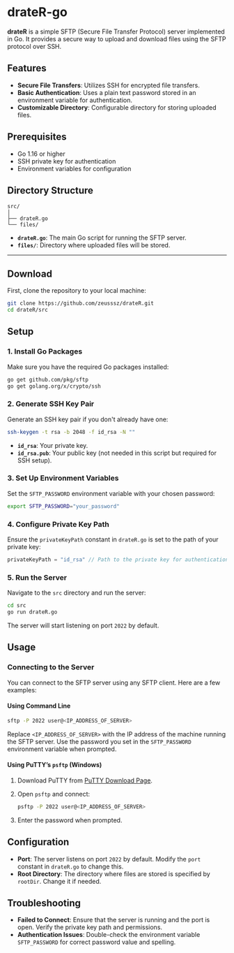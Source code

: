 # drateR-go

**drateR** is a simple SFTP (Secure File Transfer Protocol) server implemented in Go. It provides a secure way to upload and download files using the SFTP protocol over SSH.

## Features

- **Secure File Transfers**: Utilizes SSH for encrypted file transfers.
- **Basic Authentication**: Uses a plain text password stored in an environment variable for authentication.
- **Customizable Directory**: Configurable directory for storing uploaded files.

## Prerequisites

- Go 1.16 or higher
- SSH private key for authentication
- Environment variables for configuration

## Directory Structure

```
src/
│
├── drateR.go
└── files/
```

- **`drateR.go`**: The main Go script for running the SFTP server.
- **`files/`**: Directory where uploaded files will be stored.
---
## Download
  First, clone the repository to your local machine:

```sh
git clone https://github.com/zeusssz/drateR.git
cd drateR/src
```


## Setup

###

### 1. Install Go Packages

Make sure you have the required Go packages installed:

```sh
go get github.com/pkg/sftp
go get golang.org/x/crypto/ssh
```

### 2. Generate SSH Key Pair

Generate an SSH key pair if you don't already have one:

```sh
ssh-keygen -t rsa -b 2048 -f id_rsa -N ""
```

- **`id_rsa`**: Your private key.
- **`id_rsa.pub`**: Your public key (not needed in this script but required for SSH setup).

### 3. Set Up Environment Variables

Set the `SFTP_PASSWORD` environment variable with your chosen password:

```sh
export SFTP_PASSWORD="your_password"
```

### 4. Configure Private Key Path

Ensure the `privateKeyPath` constant in `drateR.go` is set to the path of your private key:

```go
privateKeyPath = "id_rsa" // Path to the private key for authentication
```

### 5. Run the Server

Navigate to the `src` directory and run the server:

```sh
cd src
go run drateR.go
```

The server will start listening on port `2022` by default.

## Usage

### Connecting to the Server

You can connect to the SFTP server using any SFTP client. Here are a few examples:

#### Using Command Line

```sh
sftp -P 2022 user@<IP_ADDRESS_OF_SERVER>
```

Replace `<IP_ADDRESS_OF_SERVER>` with the IP address of the machine running the SFTP server. Use the password you set in the `SFTP_PASSWORD` environment variable when prompted.

#### Using PuTTY’s `psftp` (Windows)

1. Download PuTTY from [PuTTY Download Page](https://www.chiark.greenend.org.uk/~sgtatham/putty/latest.html).
2. Open `psftp` and connect:

   ```sh
   psftp -P 2022 user@<IP_ADDRESS_OF_SERVER>
   ```

3. Enter the password when prompted.

## Configuration

- **Port**: The server listens on port `2022` by default. Modify the `port` constant in `drateR.go` to change this.
- **Root Directory**: The directory where files are stored is specified by `rootDir`. Change it if needed.

## Troubleshooting

- **Failed to Connect**: Ensure that the server is running and the port is open. Verify the private key path and permissions.
- **Authentication Issues**: Double-check the environment variable `SFTP_PASSWORD` for correct password value and spelling.
